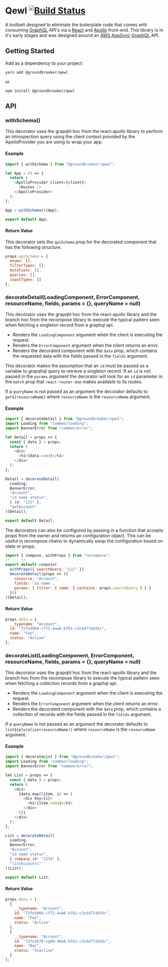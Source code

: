 # Qewl [![Build Status](https://travis-ci.com/groundbreaker/qewl.svg?branch=master)](https://travis-ci.com/groundbreaker/qewl)

A toolbelt designed to eliminate the boilerplate code that comes with consuming [GraphQL](https://graphql.org) API's via a [React](https://reactjs.org) and [Apollo](https://www.apollographql.com) front-end. This library is in it's early stages and was designed around an [AWS AppSync](https://aws.amazon.com/appsync/) [GraphQL](https://graphql.org) API.

## Getting Started

Add as a dependency to your project:

    yarn add @groundbreaker/qewl

or

    npm install @groundbreaker/qewl

## API

### withSchema()

This decorator uses the grapqhl hoc from the react-apollo library to perform an introspection query using the client context provided by the ApolloProvider you are using to wrap your app.

#### Example

```js
import { withSchema } from "@groundbreaker/qewl";

let App = () => {
  return (
    <ApolloProvider client={client}>
      <Routes />
    </ApolloProvider>
  );
};

App = withSchema()(App);

export default App;
```

#### Return Value

This decorator sets the `apiSchema` prop for the decorated component that has the following structure.

```js
props.apiSchema = {
  enums: [],
  filterTypes: [],
  mutations: [],
  queries: [],
  inputTypes: []
};
```

### decorateDetail(LoadingComponent, ErrorComponent, resourceName, fields, params = {}, queryName = null)

This decorator uses the grapqhl hoc from the react-apollo library and the branch hoc from the recompose library to execute the typical pattern seen when fetching a singleton record from a graphql api.

- Renders the `LoadingComponent` argument when the client is executing the request.
- Renders the `ErrorComponent` argument when the client returns an error.
- Renders the decorated component with the `data` prop, which contains the requested data with the fields passed in the `fields` argument.

This decorator makes the assumption that an `id` must be passed as a variable to grapqhql query to retrieve a singleton record. If an `id` is not passed in the `params` argument the decorator will look for an `id` parameter in the `match` prop that `react-router-dom` makes available to its routes.

If a `queryName` is not passed as an argument the decorator defaults to `get${resourceName}` where `resourceName` is the `resourceName` argument.

#### Example

```js
import { decorateDetail } from "@groundbreaker/qewl";
import Loading from "common/loading";
import BannerError from "common/error";

let Detail = props => {
  const { data } = props;
  return (
    <div>
      <h1>{data.name}</h1>
    </div>
  );
};

Detail = decorateDetail(
  Loading,
  BannerError,
  "Account",
  "id name status",
  { id: "123" },
  "getAccount"
)(Detail);

export default Detail;
```

The decorators can also be configured by passing in a function that accepts
props from the owner and returns an configuration object. This can be useful in
recompose chains to dynamically swap the configuration based on state or props.

```js
import { compose, withProps } from "recompose";
/* ... */
export default compose(
  withProps({ searchQuery: "LLC" }),
  decorateDetail(props => ({
    resource: "Account",
    fields: `id name`,
    params: { filter: { name: { contains: props.searchQuery } } }
  }))
)(Detail);
```

#### Return Value

```js
props.data = {
  __typename: "Account",
  id: "72fe3969-cf72-4aa6-bf61-c3c647fa543c",
  name: "Foo",
  status: "Active"
};
```

### decorateList(LoadingComponent, ErrorComponent, resourceName, fields, params = {}, queryName = null)

This decorator uses the grapqhl hoc from the react-apollo library and the branch hoc from the recompose library to execute the typical pattern seen when fetching a collection records from a graphql api.

- Renders the `LoadingComponent` argument when the client is executing the request.
- Renders the `ErrorComponent` argument when the client returns an error.
- Renders the decorated component with the `data` prop, which contains a collection of records with the fields passed in the `fields` argument.

If a `queryName` is not passed as an argument the decorator defaults to `list${pluralize(resourceName)}` where `resourceName` is the `resourceName` argument.

#### Example

```js
import { decorateList } from "@groundbreaker/qewl";
import Loading from "common/loading";
import BannerError from "common/error";

let List = props => {
  const { data } = props;
  return (
    <div>
      {data.map((item, i) => (
        <div key={i}>
          <h1>{item.name}</h1>
        </div>
      ))}
    </div>
  );
};

List = decorateDetail(
  Loading,
  BannerError,
  "Account",
  "id name status",
  { company_id: "1234" },
  "listAccounts"
)(List);

export default List;
```

#### Return Value

```js
props.data = [
  {
    __typename: "Account",
    id: "72fe3969-cf72-4aa6-bf61-c3c647fa543c",
    name: "Foo",
    status: "Active"
  },
  {
    __typename: "Account",
    id: "72fe3679-cg09-4bb6-bf61-c3c647fa543c",
    name: "Bar",
    status: "Inactive"
  }
];
```

